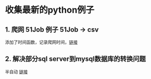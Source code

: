 # 收集最新的python例子
## 1. 爬网 51Job 例子 51Job -> csv
添加了时间函数，记录爬网时间，[链接](https://github.com/weinsheimer/python_samples/blob/master/51job.com.sample.py)
## 2. 解决部分sql server到mysql数据库的转换问题
半自动 [链接](https://github.com/weinsheimer/python_sqlserver2mysql)
